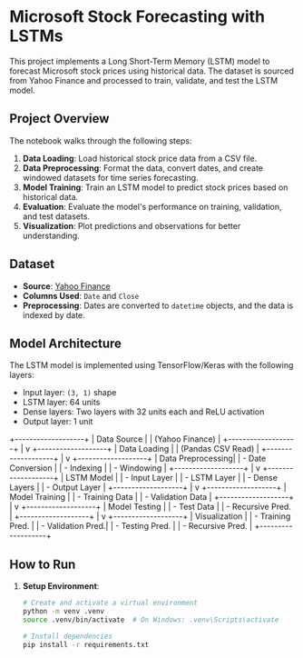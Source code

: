 # Microsoft Stock Forecasting with LSTMs

This project implements a Long Short-Term Memory (LSTM) model to forecast Microsoft stock prices using historical data. The dataset is sourced from Yahoo Finance and processed to train, validate, and test the LSTM model.

## Project Overview

The notebook walks through the following steps:
1. **Data Loading**: Load historical stock price data from a CSV file.
2. **Data Preprocessing**: Format the data, convert dates, and create windowed datasets for time series forecasting.
3. **Model Training**: Train an LSTM model to predict stock prices based on historical data.
4. **Evaluation**: Evaluate the model's performance on training, validation, and test datasets.
5. **Visualization**: Plot predictions and observations for better understanding.

## Dataset

- **Source**: [Yahoo Finance](https://finance.yahoo.com/quote/MSFT/history/)
- **Columns Used**: `Date` and `Close`
- **Preprocessing**: Dates are converted to `datetime` objects, and the data is indexed by date.

## Model Architecture

The LSTM model is implemented using TensorFlow/Keras with the following layers:
- Input layer: `(3, 1)` shape
- LSTM layer: 64 units
- Dense layers: Two layers with 32 units each and ReLU activation
- Output layer: 1 unit

+-------------------+
|   Data Source     |
| (Yahoo Finance)   |
+-------------------+
          |
          v
+-------------------+
|  Data Loading     |
| (Pandas CSV Read) |
+-------------------+
          |
          v
+-------------------+
| Data Preprocessing|
| - Date Conversion |
| - Indexing        |
| - Windowing       |
+-------------------+
          |
          v
+-------------------+
|   LSTM Model      |
| - Input Layer     |
| - LSTM Layer      |
| - Dense Layers    |
| - Output Layer    |
+-------------------+
          |
          v
+-------------------+
| Model Training    |
| - Training Data   |
| - Validation Data |
+-------------------+
          |
          v
+-------------------+
|   Model Testing   |
| - Test Data       |
| - Recursive Pred. |
+-------------------+
          |
          v
+-------------------+
|   Visualization   |
| - Training Pred.  |
| - Validation Pred.|
| - Testing Pred.   |
| - Recursive Pred. |
+-------------------+

## How to Run

1. **Setup Environment**:
   ```bash
   # Create and activate a virtual environment
   python -m venv .venv
   source .venv/bin/activate  # On Windows: .venv\Scripts\activate

   # Install dependencies
   pip install -r requirements.txt
